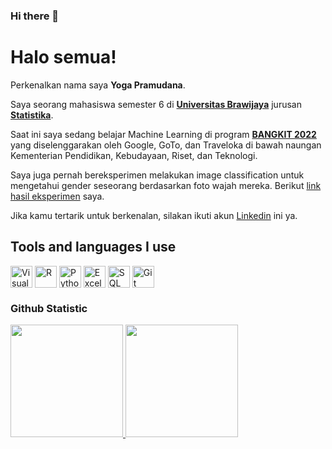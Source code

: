 ### Hi there 👋

<!--
**pramudanayoga/pramudanayoga** is a ✨ _special_ ✨ repository because its `README.md` (this file) appears on your GitHub profile.

Here are some ideas to get you started:

- 🔭 I’m currently working on ...
- 🌱 I’m currently learning ...
- 👯 I’m looking to collaborate on ...
- 🤔 I’m looking for help with ...
- 💬 Ask me about ...
- 📫 How to reach me: ...
- 😄 Pronouns: ...
- ⚡ Fun fact: ...
-->

# Halo semua! 

Perkenalkan nama saya **Yoga Pramudana**.

Saya seorang mahasiswa semester 6 di [**Universitas Brawijaya**](https://ub.ac.id) jurusan [**Statistika**](https://statistika.ub.ac.id/).

Saat ini saya sedang belajar Machine Learning di program [**BANGKIT 2022**](https://grow.google/intl/id_id/bangkit/) yang diselenggarakan oleh Google, GoTo, dan Traveloka di bawah naungan Kementerian Pendidikan, Kebudayaan, Riset, dan Teknologi.

Saya juga pernah bereksperimen melakukan image classification untuk mengetahui gender seseorang berdasarkan foto wajah mereka. Berikut [link hasil eksperimen](https://www.linkedin.com/feed/update/urn:li:activity:6883821687775862785/) saya.

Jika kamu tertarik untuk berkenalan, silakan ikuti akun [Linkedin](https://www.linkedin.com/in/yogapramudana/) ini ya.

## **Tools and languages I use**
 
<img align="center" alt="Visual Studio Code" width="35px" src="https://cdn.jsdelivr.net/gh/devicons/devicon/icons/vscode/vscode-original.svg" />
 
<img align="center" alt="R" width="35px" src="https://www.r-project.org/Rlogo.png" />

<img align="center" alt="Python" width="35px" src="https://seeklogo.com/images/P/python-logo-A32636CAA3-seeklogo.com.png" />
 
<img align="center" alt="Excel" width="35px" src="https://upload.wikimedia.org/wikipedia/commons/thumb/7/73/Microsoft_Excel_2013-2019_logo.svg/220px-Microsoft_Excel_2013-2019_logo.svg.png" />
 
<img align="center" alt="SQL" width="35px" src="https://media.discordapp.net/attachments/816669196565741629/891398598040879164/315102_sql_file_icon.png?width=487&height=487" />
 
<img align="center" alt="Git" width="35px" src="https://git-scm.com/images/logos/downloads/Git-Icon-1788C.png" />



### Github Statistic
<p align="left">
<a href="https://github.com/pramudanayoga">
  <img height="180em" src="https://github-readme-stats-eight-theta.vercel.app/api?username=pramudanayoga&show_icons=true&theme=algolia&include_all_commits=true&count_private=true"/>
  <img height="180em" src="https://github-readme-stats-eight-theta.vercel.app/api/top-langs/?username=pramudanayoga&layout=compact&langs_count=8&theme=algolia"/>
</a>
</p>
